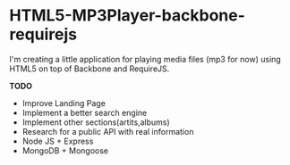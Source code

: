HTML5-MP3Player-backbone-requirejs
====================================================

I'm creating a little application for playing media files (mp3 for now) using HTML5 on top of Backbone and RequireJS.

**TODO**

* Improve Landing Page
* Implement a better search engine
* Implement other sections(artits,albums)
* Research for a public API with real information
* Node JS + Express
* MongoDB + Mongoose
